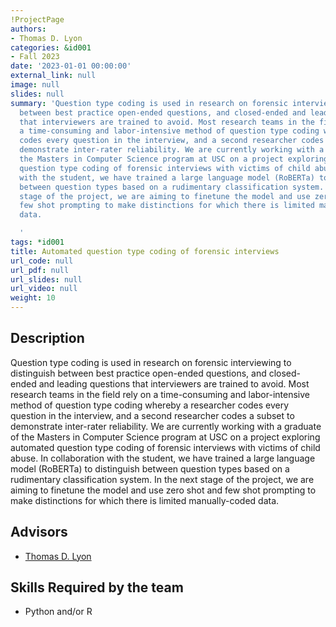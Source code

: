 ```yaml
---
!ProjectPage
authors:
- Thomas D. Lyon
categories: &id001
- Fall 2023
date: '2023-01-01 00:00:00'
external_link: null
image: null
slides: null
summary: 'Question type coding is used in research on forensic interviewing to distinguish
  between best practice open-ended questions, and closed-ended and leading questions
  that interviewers are trained to avoid. Most research teams in the field rely on
  a time-consuming and labor-intensive method of question type coding whereby a researcher
  codes every question in the interview, and a second researcher codes a subset to
  demonstrate inter-rater reliability. We are currently working with a graduate of
  the Masters in Computer Science program at USC on a project exploring automated
  question type coding of forensic interviews with victims of child abuse. In collaboration
  with the student, we have trained a large language model (RoBERTa) to distinguish
  between question types based on a rudimentary classification system. In the next
  stage of the project, we are aiming to finetune the model and use zero shot and
  few shot prompting to make distinctions for which there is limited manually-coded
  data.

  '
tags: *id001
title: Automated question type coding of forensic interviews
url_code: null
url_pdf: null
url_slides: null
url_video: null
weight: 10
---
```

## Description

Question type coding is used in research on forensic interviewing to distinguish between best practice open-ended questions, and closed-ended and leading questions that interviewers are trained to avoid. Most research teams in the field rely on a time-consuming and labor-intensive method of question type coding whereby a researcher codes every question in the interview, and a second researcher codes a subset to demonstrate inter-rater reliability. We are currently working with a graduate of the Masters in Computer Science program at USC on a project exploring automated question type coding of forensic interviews with victims of child abuse. In collaboration with the student, we have trained a large language model (RoBERTa) to distinguish between question types based on a rudimentary classification system. In the next stage of the project, we are aiming to finetune the model and use zero shot and few shot prompting to make distinctions for which there is limited manually-coded data.





## Advisors

* [Thomas D. Lyon](../../../author/thomas-dlyon)

## Skills Required by the team


* Python and/or R
